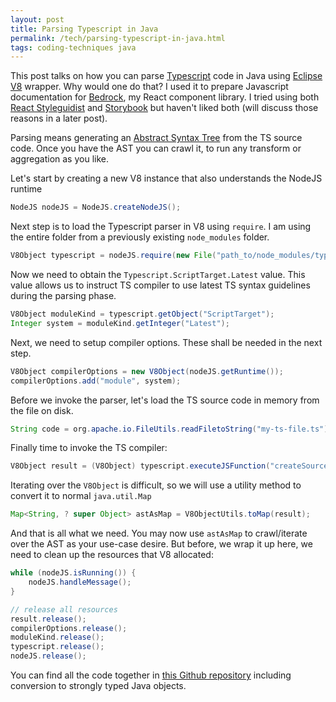 ```yaml
---
layout: post
title: Parsing Typescript in Java
permalink: /tech/parsing-typescript-in-java.html
tags: coding-techniques java
---
```


This post talks on how you can parse [Typescript][tslang] code in Java using 
[Eclipse V8][eclipse-v8] wrapper. Why would one do that? I used it to prepare
Javascript documentation for [Bedrock][bedrock], my React component library. I
tried using both [React Styleguidist][styleguidist] and [Storybook][storybook]
but haven't liked both (will discuss those reasons in a later post). 

Parsing means generating an [Abstract Syntax Tree][ast] from the TS source code. 
Once you have the AST you can crawl it, to run any transform or aggregation as
you like.

Let's start by creating a new V8 instance that also understands the NodeJS runtime

```java
NodeJS nodeJS = NodeJS.createNodeJS();
```

Next step is to load the Typescript parser in V8 using `require`. I am using 
the entire folder from a previously existing `node_modules` folder.

```java
V8Object typescript = nodeJS.require(new File("path_to/node_modules/typescript"));
```

Now we need to obtain the `Typescript.ScriptTarget.Latest` value.
This value allows us to instruct TS compiler to use latest TS syntax guidelines 
during the parsing phase.

```java
V8Object moduleKind = typescript.getObject("ScriptTarget");
Integer system = moduleKind.getInteger("Latest");
```

Next, we need to setup compiler options. These shall be needed in the next step.

```java
V8Object compilerOptions = new V8Object(nodeJS.getRuntime());
compilerOptions.add("module", system);
```

Before we invoke the parser, let's load the TS source code in memory from the 
file on disk.

```java
String code = org.apache.io.FileUtils.readFiletoString("my-ts-file.ts");
```

Finally time to invoke the TS compiler:

```java
V8Object result = (V8Object) typescript.executeJSFunction("createSourceFile", fileName, code, compilerOptions, true);
```

Iterating over the `V8Object` is difficult, so we will use a utility method
to convert it to normal `java.util.Map`

```java
Map<String, ? super Object> astAsMap = V8ObjectUtils.toMap(result);
```

And that is all what we need. You may now use `astAsMap` to crawl/iterate over the
AST as your use-case desire. But before, we wrap it up here, we need to clean up the
resources that V8 allocated:

```java
while (nodeJS.isRunning()) {
    nodeJS.handleMessage();
}

// release all resources
result.release();
compilerOptions.release();
moduleKind.release();
typescript.release();
nodeJS.release();
```

You can find all the code together in [this Github repository](repo) including conversion
to strongly typed Java objects.

[tslang]: https://www.typescriptlang.org/
[eclipse-v8]: https://github.com/eclipsesource/J2V8
[bedrock]: https://bedrock.sangupta.com/
[styleguidist]: https://react-styleguidist.js.org/
[storybook]: https://storybook.js.org/
[ast]: https://en.wikipedia.org/wiki/Abstract_syntax_tree
[repo]: https://github.com/sangupta/tsparser-j2v8
